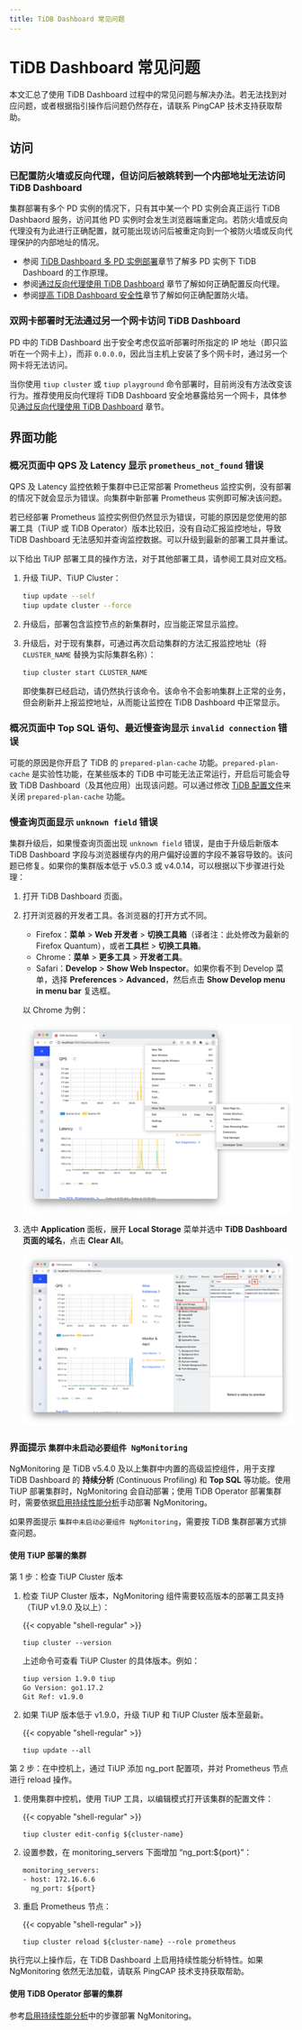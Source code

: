 ```yaml
---
title: TiDB Dashboard 常见问题
---
```


# TiDB Dashboard 常见问题

本文汇总了使用 TiDB Dashboard 过程中的常见问题与解决办法。若无法找到对应问题，或者根据指引操作后问题仍然存在，请联系 PingCAP 技术支持获取帮助。

## 访问

### 已配置防火墙或反向代理，但访问后被跳转到一个内部地址无法访问 TiDB Dashboard

集群部署有多个 PD 实例的情况下，只有其中某一个 PD 实例会真正运行 TiDB Dashbaord 服务，访问其他 PD 实例时会发生浏览器端重定向。若防火墙或反向代理没有为此进行正确配置，就可能出现访问后被重定向到一个被防火墙或反向代理保护的内部地址的情况。

- 参阅 [TiDB Dashboard 多 PD 实例部署](/dashboard/dashboard-ops-deploy.md#多-pd-实例部署)章节了解多 PD 实例下 TiDB Dashboard 的工作原理。
- 参阅[通过反向代理使用 TiDB Dashboard](/dashboard/dashboard-ops-reverse-proxy.md) 章节了解如何正确配置反向代理。
- 参阅[提高 TiDB Dashboard 安全性](/dashboard/dashboard-ops-security.md)章节了解如何正确配置防火墙。

### 双网卡部署时无法通过另一个网卡访问 TiDB Dashboard

PD 中的 TiDB Dashboard 出于安全考虑仅监听部署时所指定的 IP 地址（即只监听在一个网卡上），而非 `0.0.0.0`，因此当主机上安装了多个网卡时，通过另一个网卡将无法访问。

当你使用 `tiup cluster` 或 `tiup playground` 命令部署时，目前尚没有方法改变该行为。推荐使用反向代理将 TiDB Dashboard 安全地暴露给另一个网卡，具体参见[通过反向代理使用 TiDB Dashboard](/dashboard/dashboard-ops-reverse-proxy.md) 章节。

## 界面功能

### 概况页面中 QPS 及 Latency 显示 `prometheus_not_found` 错误

QPS 及 Latency 监控依赖于集群中已正常部署 Prometheus 监控实例，没有部署的情况下就会显示为错误。向集群中新部署 Prometheus 实例即可解决该问题。

若已经部署 Prometheus 监控实例但仍然显示为错误，可能的原因是您使用的部署工具（TiUP 或 TiDB Operator）版本比较旧，没有自动汇报监控地址，导致 TiDB Dashboard 无法感知并查询监控数据。可以升级到最新的部署工具并重试。

以下给出 TiUP 部署工具的操作方法，对于其他部署工具，请参阅工具对应文档。

1. 升级 TiUP、TiUP Cluster：

   ```bash
   tiup update --self
   tiup update cluster --force
   ```

2. 升级后，部署包含监控节点的新集群时，应当能正常显示监控。

3. 升级后，对于现有集群，可通过再次启动集群的方法汇报监控地址（将 `CLUSTER_NAME` 替换为实际集群名称）：

   ```bash
   tiup cluster start CLUSTER_NAME
   ```

   即使集群已经启动，请仍然执行该命令。该命令不会影响集群上正常的业务，但会刷新并上报监控地址，从而能让监控在 TiDB Dashboard 中正常显示。

### 概况页面中 Top SQL 语句、最近慢查询显示 `invalid connection` 错误

可能的原因是你开启了 TiDB 的 `prepared-plan-cache` 功能。`prepared-plan-cache` 是实验性功能，在某些版本的 TiDB 中可能无法正常运行，开启后可能会导致 TiDB Dashboard（及其他应用）出现该问题。可以通过修改 [TiDB 配置文件](/tidb-configuration-file.md#prepared-plan-cache)来关闭 `prepared-plan-cache` 功能。

### 慢查询页面显示 `unknown field` 错误

集群升级后，如果慢查询页面出现 `unknown field` 错误，是由于升级后新版本 TiDB Dashboard 字段与浏览器缓存内的用户偏好设置的字段不兼容导致的。该问题已修复。如果你的集群版本低于 v5.0.3 或 v4.0.14，可以根据以下步骤进行处理：

1. 打开 TiDB Dashboard 页面。

2. 打开浏览器的开发者工具。各浏览器的打开方式不同。

    - Firefox：**菜单** > **Web 开发者** > **切换工具箱**（译者注：此处修改为最新的 Firefox Quantum），或者**工具栏** > **切换工具箱**。
    - Chrome：**菜单** > **更多工具** > **开发者工具**。
    - Safari：**Develop** > **Show Web Inspector**。如果你看不到 Develop 菜单，选择 **Preferences** > **Advanced**，然后点击 **Show Develop menu in menu bar** 复选框。

    以 Chrome 为例：

    ![打开开发者工具](/media/dashboard/dashboard-faq-devtools.png)

3. 选中 **Application** 面板，展开 **Local Storage** 菜单并选中 **TiDB Dashboard 页面的域名**，点击 **Clear All**。

    ![清理 Local Storage](/media/dashboard/dashboard-faq-devtools-application.png)

### 界面提示 `集群中未启动必要组件 NgMonitoring`

NgMonitoring 是 TiDB v5.4.0 及以上集群中内置的高级监控组件，用于支撑 TiDB Dashboard 的 **持续分析** (Continuous Profiling) 和 **Top SQL** 等功能。使用 TiUP 部署集群时，NgMonitoring 会自动部署；使用 TiDB Operator 部署集群时，需要依据[启用持续性能分析](https://docs.pingcap.com/zh/tidb-in-kubernetes/dev/access-dashboard/#%E5%90%AF%E7%94%A8%E6%8C%81%E7%BB%AD%E6%80%A7%E8%83%BD%E5%88%86%E6%9E%90)手动部署 NgMonitoring。

如果界面提示 `集群中未启动必要组件 NgMonitoring`，需要按 TiDB 集群部署方式排查问题。

#### 使用 TiUP 部署的集群

第 1 步：检查 TiUP Cluster 版本

  1. 检查 TiUP Cluster 版本，NgMonitoring 组件需要较高版本的部署工具支持（TiUP v1.9.0 及以上）：

        {{< copyable "shell-regular" >}}

        ```shell
        tiup cluster --version
        ```

        上述命令可查看 TiUP Cluster 的具体版本。例如：

        ```
        tiup version 1.9.0 tiup
        Go Version: go1.17.2
        Git Ref: v1.9.0
        ```

  2. 如果 TiUP 版本低于 v1.9.0，升级 TiUP 和 TiUP Cluster 版本至最新。

        {{< copyable "shell-regular" >}}

        ```shell
        tiup update --all
        ```

第 2 步：在中控机上，通过 TiUP 添加 ng_port 配置项，并对 Prometheus 节点进行 reload 操作。

  1. 使用集群中控机，使用 TiUP 工具，以编辑模式打开该集群的配置文件：

        {{< copyable "shell-regular" >}}

        ```shell
        tiup cluster edit-config ${cluster-name}
        ```

  2. 设置参数，在 monitoring_servers 下面增加 “ng_port:${port}”：

        ```
        monitoring_servers:
        - host: 172.16.6.6
          ng_port: ${port}
        ```

  3. 重启 Prometheus 节点：


        {{< copyable "shell-regular" >}}

        ```shell
        tiup cluster reload ${cluster-name} --role prometheus
        ```

执行完以上操作后，在 TiDB Dashboard 上启用持续性能分析特性。如果 NgMonitoring 依然无法加载，请联系 PingCAP 技术支持获取帮助。

#### 使用 TiDB Operator 部署的集群

参考[启用持续性能分析](https://docs.pingcap.com/zh/tidb-in-kubernetes/dev/access-dashboard/#%E5%90%AF%E7%94%A8%E6%8C%81%E7%BB%AD%E6%80%A7%E8%83%BD%E5%88%86%E6%9E%90)中的步骤部署 NgMonitoring。
